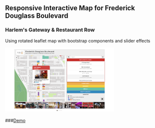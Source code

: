 ## Responsive Interactive Map for Frederick Douglass Boulevard
### Harlem's Gateway & Restaurant Row

Using rotated leaflet map with bootstrap components and slider effects

<kbd><a href="https://livenlulu.github.io/fdbamap/debug/rotate/fdbs.html"><img src="debug/rotate/img/fdbamap.png" style="max-width:70%;"/></a></kbd><br>

###[Demo](https://livenlulu.github.io/fdbamap/debug/rotate/fdbs.html)
